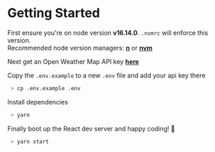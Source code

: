 # Getting Started

First ensure you're on node version **v16.14.0**. `.nvmrc` will enforce this version.  
Recommended node version managers: **[n](https://github.com/tj/n)** or **[nvm](https://github.com/nvm-sh/nvm)**

Next get an Open Weather Map API key **[here](https://openweathermap.org/api)**

Copy the `.env.example` to a new `.env` file and add your api key there

```bash
 > cp .env.example .env
```

Install dependencies

```bash
 > yarn
```

Finally boot up the React dev server and happy coding! 🎉

```bash
 > yarn start
```
